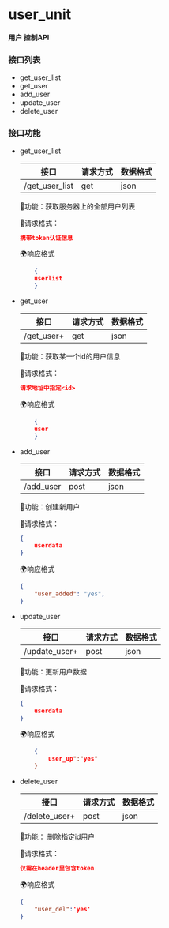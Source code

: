 # user_unit

**用户 控制API**

### 接口列表

- get_user_list
- get_user
- add_user
- update_user
- delete_user

### 接口功能

- get_user_list

    | 接口           | 请求方式 | 数据格式 |
    | -------------- | -------- | -------- |
    | /get_user_list | get      | json     |

    📘功能：获取服务器上的全部用户列表

    📌请求格式：

    ```json
    携带token认证信息
    ```
    
    🌍响应格式
    ```json
        {
        userlist
        }
    ```

- get_user

    | 接口           | 请求方式 | 数据格式 |
    | -------------- | -------- | -------- |
    | /get_user+<id> | get      | json     |

    📘功能：获取某一个id的用户信息

    📌请求格式：

    ```json
    请求地址中指定<id>
    ```
    
    🌍响应格式
    ```json
        {
        user
        }
    ```

- add_user

    | 接口      | 请求方式 | 数据格式 |
    | --------- | -------- | -------- |
    | /add_user | post     | json     |

    📘功能：创建新用户

    📌请求格式：

    ```json
    {
        userdata
    }
    ```

    🌍响应格式

    ```json
    {
    	"user_added": "yes",
    }
    ```

- update_user

    | 接口              | 请求方式 | 数据格式 |
    | ----------------- | -------- | -------- |
    | /update_user+<id> | post     | json     |

    📘功能：更新用户数据

    📌请求格式：

    ```json
    {
        userdata
    }
    ```

    🌍响应格式

    ```json
        {
            user_up":"yes"
        }
    ```

- delete_user

    | 接口              | 请求方式 | 数据格式 |
    | ----------------- | -------- | -------- |
    | /delete_user+<id> | post     | json     |

    📘功能： 删除指定id用户

    📌请求格式：

    ```json
    仅需在header里包含token
    ```

    🌍响应格式

    ```json
    {
    	"user_del":'yes'
    }
    ```







